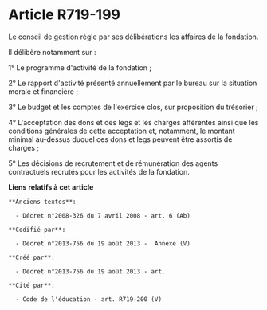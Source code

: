 # Article R719-199

Le conseil de gestion règle par ses délibérations les affaires de la fondation.

Il délibère notamment sur :

1° Le programme d'activité de la fondation ;

2° Le rapport d'activité présenté annuellement par le bureau sur la situation morale et financière ;

3° Le budget et les comptes de l'exercice clos, sur proposition du trésorier ;

4° L'acceptation des dons et des legs et les charges afférentes ainsi que les conditions générales de cette acceptation et,
notamment, le montant minimal au-dessus duquel ces dons et legs peuvent être assortis de charges ;

5° Les décisions de recrutement et de rémunération des agents contractuels recrutés pour les activités de la fondation.

**Liens relatifs à cet article**

	**Anciens textes**:

	  - Décret n°2008-326 du 7 avril 2008 - art. 6 (Ab)

	**Codifié par**:

	  - Décret n°2013-756 du 19 août 2013 -  Annexe (V)

	**Créé par**:

	  - Décret n°2013-756 du 19 août 2013 - art.

	**Cité par**:

	  - Code de l'éducation - art. R719-200 (V)
